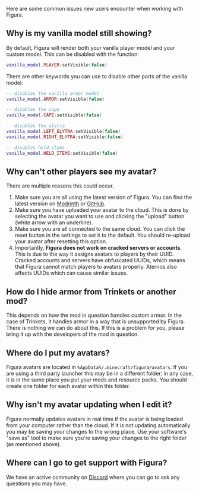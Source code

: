 Here are some common issues new users encounter when working with Figura.

## Why is my vanilla model still showing?

By default, Figura will render both your vanilla player model and your custom model. This can be disabled with the function:

```lua
vanilla_model.PLAYER:setVisible(false)
```

There are other keywords you can use to disable other parts of the vanilla model:

```lua
-- disables the vanilla armor model
vanilla_model.ARMOR:setVisible(false)

-- disables the cape
vanilla_model.CAPE:setVisible(false)

-- disables the elytra
vanilla_model.LEFT_ELYTRA:setVisible(false)
vanilla_model.RIGHT_ELYTRA:setVisible(false)

-- disables held items
vanilla_model.HELD_ITEMS:setVisible(false)
```

## Why can't other players see my avatar?

There are multiple reasons this could occur.

1. Make sure you are all using the latest version of Figura. You can find the latest version on [Modrinth](https://modrinth.com/mod/figura) or [GitHub](https://github.com/FiguraMC/Figura/releases).
2. Make sure you have uploaded your avatar to the cloud. This is done by selecting the avatar you want to use and clicking the "upload" button (white arrow with an underline).
3. Make sure you are all connected to the same cloud. You can click the reset button in the settings to set it to the default. You should re-upload your avatar after resetting this option.
4. Importantly, **Figura does not work on cracked servers or accounts**. This is due to the way it assigns avatars to players by their UUID. Cracked accounts and servers have obfuscated UUIDs, which means that Figura cannot match players to avatars properly. Aternos also affects UUIDs which can cause similar issues.

## How do I hide armor from Trinkets or another mod?

This depends on how the mod in question handles custom armor. In the case of Trinkets, it handles armor in a way that is unsupported by Figura. There is nothing we can do about this. If this is a problem for you, please bring it up with the developers of the mod in question.

## Where do I put my avatars?

Figura avatars are located in `%AppData%/.minecraft/figura/avatars`. If you are using a third party launcher this may be in a different folder; in any case, it is in the same place you put your mods and resource packs. You should create one folder for each avatar within this folder.

## Why isn't my avatar updating when I edit it?

Figura normally updates avatars in real time if the avatar is being loaded from your computer rather than the cloud. If it is not updating automatically you may be saving your changes to the wrong place. Use your software's "save as" tool to make sure you're saving your changes to the right folder (as mentioned above).

## Where can I go to get support with Figura?

We have an active community on [Discord](https://discord.gg/figuramc) where you can go to ask any questions you may have.

